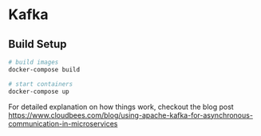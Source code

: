 # Kafka

## Build Setup

``` bash
# build images
docker-compose build

# start containers
docker-compose up

```

For detailed explanation on how things work, checkout the blog post 
https://www.cloudbees.com/blog/using-apache-kafka-for-asynchronous-communication-in-microservices

